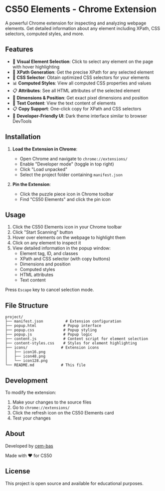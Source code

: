 # CS50 Elements - Chrome Extension

A powerful Chrome extension for inspecting and analyzing webpage elements. Get detailed information about any element including XPath, CSS selectors, computed styles, and more.

## Features

- 🎯 **Visual Element Selection**: Click to select any element on the page with hover highlighting
- 📍 **XPath Generation**: Get the precise XPath for any selected element
- 🎨 **CSS Selector**: Obtain optimized CSS selectors for your elements
- 📊 **Computed Styles**: View all computed CSS properties and values
- 📋 **Attributes**: See all HTML attributes of the selected element
- 📏 **Dimensions & Position**: Get exact pixel dimensions and position
- 📝 **Text Content**: View the text content of elements
- 📋 **Copy Support**: One-click copy for XPath and CSS selectors
- 🌙 **Developer-Friendly UI**: Dark theme interface similar to browser DevTools

## Installation

1. **Load the Extension in Chrome**:
   - Open Chrome and navigate to `chrome://extensions/`
   - Enable "Developer mode" (toggle in top right)
   - Click "Load unpacked"
   - Select the project folder containing `manifest.json`

2. **Pin the Extension**:
   - Click the puzzle piece icon in Chrome toolbar
   - Find "CS50 Elements" and click the pin icon

## Usage

1. Click the CS50 Elements icon in your Chrome toolbar
2. Click "Start Scanning" button
3. Hover over elements on the webpage to highlight them
4. Click on any element to inspect it
5. View detailed information in the popup window:
   - Element tag, ID, and classes
   - XPath and CSS selector (with copy buttons)
   - Dimensions and position
   - Computed styles
   - HTML attributes
   - Text content

Press `Escape` key to cancel selection mode.

## File Structure

```
project/
├── manifest.json          # Extension configuration
├── popup.html            # Popup interface
├── popup.css             # Popup styling
├── popup.js              # Popup logic
├── content.js            # Content script for element selection
├── content-styles.css    # Styles for element highlighting
├── icons/               # Extension icons
│   ├── icon16.png
│   ├── icon48.png
│   └── icon128.png
└── README.md            # This file
```

## Development

To modify the extension:

1. Make your changes to the source files
2. Go to `chrome://extensions/`
3. Click the refresh icon on the CS50 Elements card
4. Test your changes

## About

Developed by [cem-bas](https://github.com/cem-bas)

Made with ❤️ for CS50

## License

This project is open source and available for educational purposes.